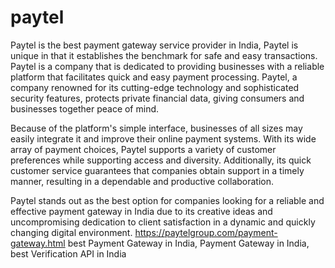 # paytel
Paytel is the best payment gateway service provider in India, Paytel is unique in that it establishes the benchmark for safe and easy transactions. Paytel is a company that is dedicated to providing businesses with a reliable platform that facilitates quick and easy payment processing. Paytel, a company renowned for its cutting-edge technology and sophisticated security features, protects private financial data, giving consumers and businesses together peace of mind.

Because of the platform's simple interface, businesses of all sizes may easily integrate it and improve their online payment systems. With its wide array of payment choices, Paytel supports a variety of customer preferences while supporting access and diversity. Additionally, its quick customer service guarantees that companies obtain support in a timely manner, resulting in a dependable and productive collaboration.

Paytel stands out as the best option for companies looking for a reliable and effective payment gateway in India due to its creative ideas and uncompromising dedication to client satisfaction in a dynamic and quickly changing digital environment.
https://paytelgroup.com/payment-gateway.html
best Payment Gateway in India, Payment Gateway in India, best Verification API in India
